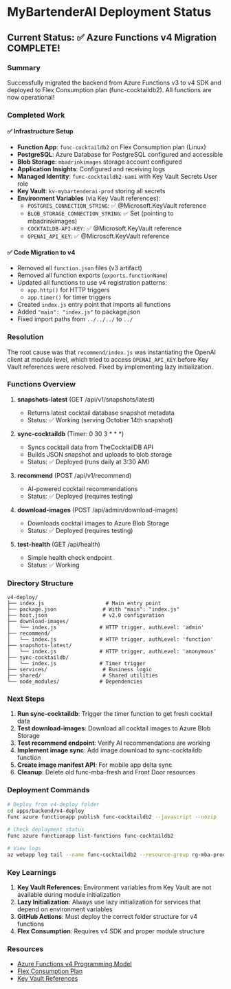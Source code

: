 # MyBartenderAI Deployment Status

## Current Status: ✅ Azure Functions v4 Migration COMPLETE!

### Summary
Successfully migrated the backend from Azure Functions v3 to v4 SDK and deployed to Flex Consumption plan (func-cocktaildb2). All functions are now operational!

### Completed Work

#### ✅ Infrastructure Setup
- **Function App**: `func-cocktaildb2` on Flex Consumption plan (Linux)
- **PostgreSQL**: Azure Database for PostgreSQL configured and accessible
- **Blob Storage**: `mbadrinkimages` storage account configured
- **Application Insights**: Configured and receiving logs
- **Managed Identity**: `func-cocktaildb2-uami` with Key Vault Secrets User role
- **Key Vault**: `kv-mybartenderai-prod` storing all secrets
- **Environment Variables** (via Key Vault references):
  - `POSTGRES_CONNECTION_STRING`: ✅ @Microsoft.KeyVault reference
  - `BLOB_STORAGE_CONNECTION_STRING`: ✅ Set (pointing to mbadrinkimages)
  - `COCKTAILDB-API-KEY`: ✅ @Microsoft.KeyVault reference
  - `OPENAI_API_KEY`: ✅ @Microsoft.KeyVault reference

#### ✅ Code Migration to v4
- Removed all `function.json` files (v3 artifact)
- Removed all function exports (`exports.functionName`)
- Updated all functions to use v4 registration patterns:
  - `app.http()` for HTTP triggers
  - `app.timer()` for timer triggers
- Created `index.js` entry point that imports all functions
- Added `"main": "index.js"` to package.json
- Fixed import paths from `../../../` to `../`

### Resolution

The root cause was that `recommend/index.js` was instantiating the OpenAI client at module level, which tried to access `OPENAI_API_KEY` before Key Vault references were resolved. Fixed by implementing lazy initialization.

### Functions Overview

1. **snapshots-latest** (GET /api/v1/snapshots/latest)
   - Returns latest cocktail database snapshot metadata
   - Status: ✅ Working (serving October 14th snapshot)

2. **sync-cocktaildb** (Timer: 0 30 3 * * *)
   - Syncs cocktail data from TheCocktailDB API
   - Builds JSON snapshot and uploads to blob storage
   - Status: ✅ Deployed (runs daily at 3:30 AM)

3. **recommend** (POST /api/v1/recommend)
   - AI-powered cocktail recommendations
   - Status: ✅ Deployed (requires testing)

4. **download-images** (POST /api/admin/download-images)
   - Downloads cocktail images to Azure Blob Storage
   - Status: ✅ Deployed (requires testing)

5. **test-health** (GET /api/health)
   - Simple health check endpoint
   - Status: ✅ Working

### Directory Structure
```
v4-deploy/
├── index.js                    # Main entry point
├── package.json               # With "main": "index.js"
├── host.json                  # v2.0 configuration
├── download-images/
│   └── index.js              # HTTP trigger, authLevel: 'admin'
├── recommend/
│   └── index.js              # HTTP trigger, authLevel: 'function'
├── snapshots-latest/
│   └── index.js              # HTTP trigger, authLevel: 'anonymous'
├── sync-cocktaildb/
│   └── index.js              # Timer trigger
├── services/                  # Business logic
├── shared/                    # Shared utilities
└── node_modules/             # Dependencies
```

### Next Steps

1. **Run sync-cocktaildb**: Trigger the timer function to get fresh cocktail data
2. **Test download-images**: Download all cocktail images to Azure Blob Storage
3. **Test recommend endpoint**: Verify AI recommendations are working
4. **Implement image sync**: Add image download to sync-cocktaildb function
5. **Create image manifest API**: For mobile app delta sync
6. **Cleanup**: Delete old func-mba-fresh and Front Door resources

### Deployment Commands

```bash
# Deploy from v4-deploy folder
cd apps/backend/v4-deploy
func azure functionapp publish func-cocktaildb2 --javascript --nozip

# Check deployment status
func azure functionapp list-functions func-cocktaildb2

# View logs
az webapp log tail --name func-cocktaildb2 --resource-group rg-mba-prod
```

### Key Learnings

1. **Key Vault References**: Environment variables from Key Vault are not available during module initialization
2. **Lazy Initialization**: Always use lazy initialization for services that depend on environment variables
3. **GitHub Actions**: Must deploy the correct folder structure for v4 functions
4. **Flex Consumption**: Requires v4 SDK and proper module structure

### Resources
- [Azure Functions v4 Programming Model](https://learn.microsoft.com/en-us/azure/azure-functions/functions-node-upgrade-v4)
- [Flex Consumption Plan](https://learn.microsoft.com/en-us/azure/azure-functions/flex-consumption-plan)
- [Key Vault References](https://learn.microsoft.com/en-us/azure/app-service/app-service-key-vault-references)
